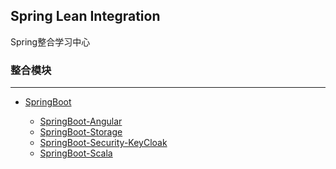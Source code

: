 Spring Lean Integration
---

Spring整合学习中心

### 整合模块
---

- [SpringBoot](spring-learn-integration-springboot/README.md)

    - [SpringBoot-Angular](spring-learn-integration-springboot/spring-learn-integration-springboot-angular/README.md)
    - [SpringBoot-Storage](spring-learn-integration-springboot/spring-learn-integration-springboot-storage/README.md)
    - [SpringBoot-Security-KeyCloak](spring-learn-integration-springboot/spring-learn-integration-springboot-security-keycloak/README.md)
    - [SpringBoot-Scala](spring-learn-integration-springboot/spring-learn-integration-springboot-scala/README.md)
